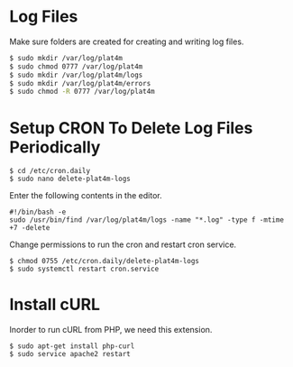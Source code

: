 # Log Files

Make sure folders are created for creating and writing log files.

```bash
$ sudo mkdir /var/log/plat4m
$ sudo chmod 0777 /var/log/plat4m
$ sudo mkdir /var/log/plat4m/logs
$ sudo mkdir /var/log/plat4m/errors
$ sudo chmod -R 0777 /var/log/plat4m
```

# Setup CRON To Delete Log Files Periodically

```
$ cd /etc/cron.daily
$ sudo nano delete-plat4m-logs
```
Enter the following contents in the editor.
```
#!/bin/bash -e
sudo /usr/bin/find /var/log/plat4m/logs -name "*.log" -type f -mtime +7 -delete
```
Change permissions to run the cron and restart cron service.
```
$ chmod 0755 /etc/cron.daily/delete-plat4m-logs
$ sudo systemctl restart cron.service
```

# Install cURL
Inorder to run cURL from PHP, we need this extension.
```
$ sudo apt-get install php-curl
$ sudo service apache2 restart
```
